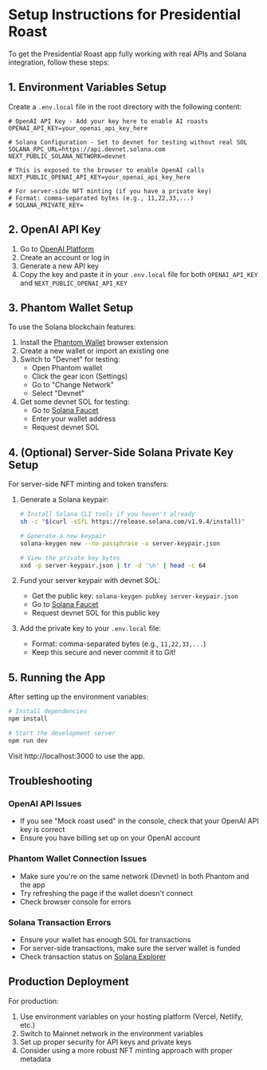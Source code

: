 # Setup Instructions for Presidential Roast

To get the Presidential Roast app fully working with real APIs and Solana integration, follow these steps:

## 1. Environment Variables Setup

Create a `.env.local` file in the root directory with the following content:

```
# OpenAI API Key - Add your key here to enable AI roasts
OPENAI_API_KEY=your_openai_api_key_here

# Solana Configuration - Set to devnet for testing without real SOL
SOLANA_RPC_URL=https://api.devnet.solana.com
NEXT_PUBLIC_SOLANA_NETWORK=devnet

# This is exposed to the browser to enable OpenAI calls
NEXT_PUBLIC_OPENAI_API_KEY=your_openai_api_key_here

# For server-side NFT minting (if you have a private key)
# Format: comma-separated bytes (e.g., 11,22,33,...)
# SOLANA_PRIVATE_KEY=
```

## 2. OpenAI API Key

1. Go to [OpenAI Platform](https://platform.openai.com/api-keys)
2. Create an account or log in
3. Generate a new API key
4. Copy the key and paste it in your `.env.local` file for both `OPENAI_API_KEY` and `NEXT_PUBLIC_OPENAI_API_KEY`

## 3. Phantom Wallet Setup

To use the Solana blockchain features:

1. Install the [Phantom Wallet](https://phantom.app/) browser extension
2. Create a new wallet or import an existing one
3. Switch to "Devnet" for testing:
   - Open Phantom wallet
   - Click the gear icon (Settings)
   - Go to "Change Network"
   - Select "Devnet"
4. Get some devnet SOL for testing:
   - Go to [Solana Faucet](https://faucet.solana.com/)
   - Enter your wallet address
   - Request devnet SOL

## 4. (Optional) Server-Side Solana Private Key Setup

For server-side NFT minting and token transfers:

1. Generate a Solana keypair:
   ```bash
   # Install Solana CLI tools if you haven't already
   sh -c "$(curl -sSfL https://release.solana.com/v1.9.4/install)"
   
   # Generate a new keypair
   solana-keygen new --no-passphrase -o server-keypair.json
   
   # View the private key bytes
   xxd -p server-keypair.json | tr -d '\n' | head -c 64
   ```

2. Fund your server keypair with devnet SOL:
   - Get the public key: `solana-keygen pubkey server-keypair.json`
   - Go to [Solana Faucet](https://faucet.solana.com/)
   - Request devnet SOL for this public key

3. Add the private key to your `.env.local` file:
   - Format: comma-separated bytes (e.g., `11,22,33,...`)
   - Keep this secure and never commit it to Git!

## 5. Running the App

After setting up the environment variables:

```bash
# Install dependencies
npm install

# Start the development server
npm run dev
```

Visit http://localhost:3000 to use the app.

## Troubleshooting

### OpenAI API Issues

- If you see "Mock roast used" in the console, check that your OpenAI API key is correct
- Ensure you have billing set up on your OpenAI account

### Phantom Wallet Connection Issues

- Make sure you're on the same network (Devnet) in both Phantom and the app
- Try refreshing the page if the wallet doesn't connect
- Check browser console for errors

### Solana Transaction Errors

- Ensure your wallet has enough SOL for transactions
- For server-side transactions, make sure the server wallet is funded
- Check transaction status on [Solana Explorer](https://explorer.solana.com/?cluster=devnet)

## Production Deployment

For production:

1. Use environment variables on your hosting platform (Vercel, Netlify, etc.)
2. Switch to Mainnet network in the environment variables
3. Set up proper security for API keys and private keys
4. Consider using a more robust NFT minting approach with proper metadata 